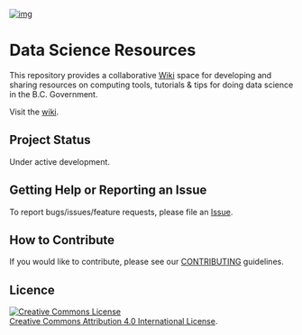 [![img](https://img.shields.io/badge/Lifecycle-Maturing-007EC6)](https://github.com/bcgov/repomountie/blob/master/doc/lifecycle-badges.md)

# Data Science Resources

This repository provides a collaborative [Wiki](https://github.com/bcgov/bcgov-data-science-resources/wiki) space for developing and sharing resources on computing tools, tutorials & tips for doing data science in the B.C. Government.

Visit the [wiki](https://github.com/bcgov/bcgov-data-science-resources/wiki).

## Project Status
Under active development.

## Getting Help or Reporting an Issue

To report bugs/issues/feature requests, please file an [Issue](https://github.com/bcgov/env-open-science-manuscripts/issues).

## How to Contribute

If you would like to contribute, please see our [CONTRIBUTING](CONTRIBUTING.md) guidelines.


## Licence
<a rel="license" href="http://creativecommons.org/licenses/by/4.0/"><img alt="Creative Commons License" style="border-width:0" src="https://i.creativecommons.org/l/by/4.0/80x15.png" /></a><br /><a rel="license" href="http://creativecommons.org/licenses/by/4.0/">Creative Commons Attribution 4.0 International License</a>.
